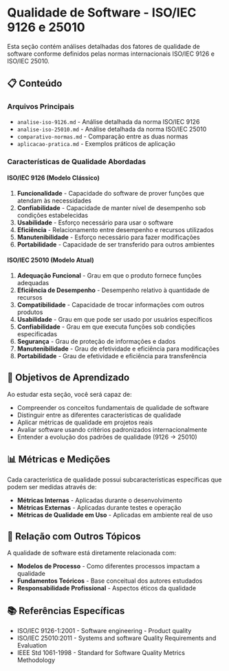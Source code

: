 # Qualidade de Software - ISO/IEC 9126 e 25010

Esta seção contém análises detalhadas dos fatores de qualidade de software conforme definidos pelas normas internacionais ISO/IEC 9126 e ISO/IEC 25010.

## 📋 Conteúdo

### Arquivos Principais

- `analise-iso-9126.md` - Análise detalhada da norma ISO/IEC 9126
- `analise-iso-25010.md` - Análise detalhada da norma ISO/IEC 25010
- `comparativo-normas.md` - Comparação entre as duas normas
- `aplicacao-pratica.md` - Exemplos práticos de aplicação

### Características de Qualidade Abordadas

#### ISO/IEC 9126 (Modelo Clássico)
1. **Funcionalidade** - Capacidade do software de prover funções que atendam às necessidades
2. **Confiabilidade** - Capacidade de manter nível de desempenho sob condições estabelecidas
3. **Usabilidade** - Esforço necessário para usar o software
4. **Eficiência** - Relacionamento entre desempenho e recursos utilizados
5. **Manutenibilidade** - Esforço necessário para fazer modificações
6. **Portabilidade** - Capacidade de ser transferido para outros ambientes

#### ISO/IEC 25010 (Modelo Atual)
1. **Adequação Funcional** - Grau em que o produto fornece funções adequadas
2. **Eficiência de Desempenho** - Desempenho relativo à quantidade de recursos
3. **Compatibilidade** - Capacidade de trocar informações com outros produtos
4. **Usabilidade** - Grau em que pode ser usado por usuários específicos
5. **Confiabilidade** - Grau em que executa funções sob condições especificadas
6. **Segurança** - Grau de proteção de informações e dados
7. **Manutenibilidade** - Grau de efetividade e eficiência para modificações
8. **Portabilidade** - Grau de efetividade e eficiência para transferência

## 🎯 Objetivos de Aprendizado

Ao estudar esta seção, você será capaz de:

- Compreender os conceitos fundamentais de qualidade de software
- Distinguir entre as diferentes características de qualidade
- Aplicar métricas de qualidade em projetos reais
- Avaliar software usando critérios padronizados internacionalmente
- Entender a evolução dos padrões de qualidade (9126 → 25010)

## 📊 Métricas e Medições

Cada característica de qualidade possui subcaracterísticas específicas que podem ser medidas através de:

- **Métricas Internas** - Aplicadas durante o desenvolvimento
- **Métricas Externas** - Aplicadas durante testes e operação
- **Métricas de Qualidade em Uso** - Aplicadas em ambiente real de uso

## 🔗 Relação com Outros Tópicos

A qualidade de software está diretamente relacionada com:

- **Modelos de Processo** - Como diferentes processos impactam a qualidade
- **Fundamentos Teóricos** - Base conceitual dos autores estudados
- **Responsabilidade Profissional** - Aspectos éticos da qualidade

## 📚 Referências Específicas

- ISO/IEC 9126-1:2001 - Software engineering - Product quality
- ISO/IEC 25010:2011 - Systems and software Quality Requirements and Evaluation
- IEEE Std 1061-1998 - Standard for Software Quality Metrics Methodology

